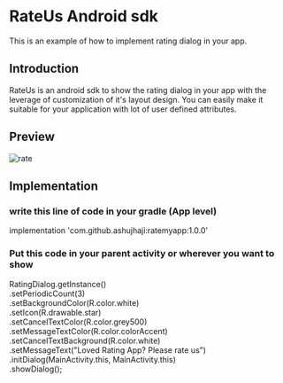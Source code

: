 # RateUs Android sdk
This is an example of how to implement rating dialog in your app.

## Introduction
RateUs is an android sdk to show the rating dialog in your app with the leverage of customization of it's layout design. You can easily make it suitable for your application with lot of user defined attributes.

## Preview
![rate](https://user-images.githubusercontent.com/30499733/51603504-ff614700-1f2f-11e9-9a3e-e32609e0085e.png)

## Implementation
### write this line of code in your gradle (App level)
implementation 'com.github.ashujhaji:ratemyapp:1.0.0'
### Put this code in your parent activity or wherever you want to show
RatingDialog.getInstance()<br/>
                .setPeriodicCount(3)<br/>
                .setBackgroundColor(R.color.white)<br/>
                .setIcon(R.drawable.star)<br/>
                .setCancelTextColor(R.color.grey500)<br/>
                .setMessageTextColor(R.color.colorAccent)<br/>
                .setCancelTextBackground(R.color.white)<br/>
                .setMessageText("Loved Rating App? Please rate us")<br/>
                .initDialog(MainActivity.this, MainActivity.this)<br/>
                .showDialog();
